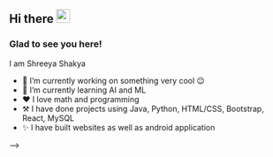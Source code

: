 <!-- ![Banner](https://github.com/kmhmubin/kmhmubin/blob/master/GitHub-Profile-Cover.jpg)
 -->

<h2>Hi there <img src="https://media.giphy.com/media/hvRJCLFzcasrR4ia7z/giphy.gif" width="25px"></h2>

<h3>Glad to see you here!</h3>
<!-- ### Hi there 👋
 -->
I am Shreeya Shakya



<!-- **Shreeya777/Shreeya777** is a ✨ _special_ ✨ repository because its `README.md` (this file) appears on your GitHub profile.
 -->
<!-- Here are some ideas to get you started:
 -->
- 🔭 I’m currently working on something very cool 😉
- 🌱 I’m currently learning AI and ML
- ❤  I love math and programming
- ⚒  I have done projects using Java, Python, HTML/CSS, Bootstrap, React, MySQL
- ✨  I have built websites as well as android application
<!-- - 👯 I’m looking to collaborate on  -->
<!-- - 🤔 I’m looking for help with ... -->
<!-- - 💬 Ask me about ... -->
<!-- - 📫 How to reach me:  -->
<!-- - 😄 Pronouns: ... -->
<!-- - ⚡ Fun fact: 
 -->


<!-- [![Shreeya's github stats](https://github-readme-stats.vercel.app/api?username=Shreeya777&count_private=true&show_icons=true&theme=radical&hide_rank=false)](https://github.com/anuraghazra/github-readme-stats) -->
<!-- 
<!-- Connect with me -->
<!-- <h3 align="left">Connect with me:</h3>
<p align="left">

<a href="https://mobile.twitter.com/shakya_shreeya" target="blank"><img align="center" src="https://github.com/kmhmubin/kmhmubin/blob/master/assets/twitter.svg" alt="kmhmubin" height="30" width="30" /></a>
<a href="https://www.linkedin.com/in/shreeya-shakya-98339120a/" target="blank"><img align="center" src="https://github.com/kmhmubin/kmhmubin/blob/master/assets/linkedin.svg" alt="kmhmubin" height="30" width="30" /></a>
<a href="https://www.facebook.com/shreeya.shakya.1213/" target="blank"><img align="center" src="https://github.com/kmhmubin/kmhmubin/blob/master/assets/facebook.svg" alt="kmhmubin" height="30" width="30" /></a>
<a href="https://www.instagram.com/ayeerhs.shakya/" target="blank"><img align="center" src="https://github.com/kmhmubin/kmhmubin/blob/master/assets/instagram.svg" alt="kmhmubin" height="30" width="30" /></a>


</p> --> -->





